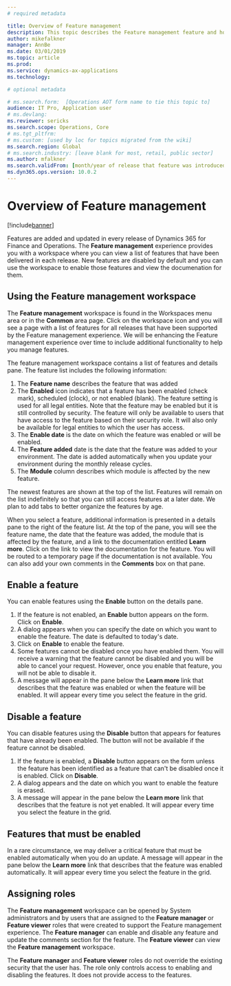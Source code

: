 ```yaml
---
# required metadata

title: Overview of Feature management
description: This topic describes the Feature management feature and how you can use it.
author: mikefalkner
manager: AnnBe
ms.date: 03/01/2019
ms.topic: article
ms.prod: 
ms.service: dynamics-ax-applications
ms.technology: 

# optional metadata

# ms.search.form:  [Operations AOT form name to tie this topic to]
audience: IT Pro, Application user
# ms.devlang: 
ms.reviewer: sericks
ms.search.scope: Operations, Core
# ms.tgt_pltfrm: 
# ms.custom: [used by loc for topics migrated from the wiki]
ms.search.region: Global 
# ms.search.industry: [leave blank for most, retail, public sector]
ms.author: mfalkner
ms.search.validFrom: [month/year of release that feature was introduced in, in format yyyy-mm-dd]
ms.dyn365.ops.version: 10.0.2
---
```


# Overview of Feature management

[!include[banner](../../includes/banner.md)]

Features are added and updated in every release of Dynamics 365 for Finance and Operations. The **Feature management** experience provides you with a workspace where you can view a list of features that have been delivered in each release. New features are disabled by default and you can use the workspace to enable those features and view the documenation for them.

## Using the Feature management workspace

The **Feature management** workspace is found in the Workspaces menu area or in the **Common** area page. Click on the workspace icon and you will see a page with a list of features for all releases that have been supported by the Feature management experience. We will be enhancing the Feature management experience over time to include additional functionality to help you manage features.

The feature management workspace contains a list of features and details pane. The feature list includes the following information:
1) The **Feature name** describes the feature that was added
2) The **Enabled** icon indicates that a feature has been enabled (check mark), scheduled (clock), or not enabled (blank). The feature setting is used for all legal entities. Note that the feature may be enabled but it is still controlled by security. The feature will only be available to users that have access to the feature based on their security role. It will also only be available for legal entities to which the user has access. 
3) The **Enable date** is the date on which the feature was enabled or will be enabled. 
4) The **Feature added** date is the date that the feature was added to your environment. The date is added automatically when you update your environment during the monthly release cycles. 
5) The **Module** column describes which module is affected by the new feature.

The newest features are shown at the top of the list. Features will remain on the list indefinitely so that you can still access features at a later date. We plan to add tabs to better organize the features by age.

When you select a feature, additional information is presented in a details pane to the right of the feature list. At the top of the pane, you will see the feature name, the date that the feature was added, the module that is affected by the feature, and a link to the documentation entitled **Learn more**. Click on the link to view the documentation for the feature. You will be routed to a temporary page if the documentation is not available. You can also add your own comments in the **Comments** box on that pane. 

## Enable a feature
You can enable features using the **Enable** button on the details pane.
1) If the feature is not enabled, an **Enable** button appears on the form. Click on **Enable**.
2) A dialog appears when you can specify the date on which you want to enable the feature. The date is defaulted to today's date.
3) Click on **Enable** to enable the feature.
4) Some features cannot be disabled once you have enabled them. You will receive a warning that the feature cannot be disabled and you will be able to cancel your request. However, once you enable that feature, you will not be able to disable it.
5) A message will appear in the pane below the **Learn more** link that describes that the feature was enabled or when the feature will be enabled. It will appear every time you select the feature in the grid. 

## Disable a feature
You can disable features using the **Disable** button that appears for features that have already been enabled. The button will not be available if the feature cannot be disabled. 
1) If the feature is enabled, a **Disable** button appears on the form unless the feature has been identified as a feature that can't be disabled once it is enabled. Click on **Disable**.
2) A dialog appears and the date on which you want to enable the feature is erased. 
3) A message will appear in the pane below the **Learn more** link that describes that the feature is not yet enabled. It will appear every time you select the feature in the grid. 

## Features that must be enabled
In a rare circumstance, we may deliver a critical feature that must be enabled automatically when you do an update. A message will appear in the pane below the **Learn more** link that describes that the feature was enabled automatically. It will appear every time you select the feature in the grid.  

## Assigning roles

The **Feature management** workspace can be opened by System administrators and by users that are assigned to the **Feature manager** or **Feature viewer** roles that were created to support the Feature management experience. The **Feature manager** can enable and disable any feature and update the comments section for the feature. The **Feature viewer** can view the **Feature management** workspace. 

The **Feature manager** and **Feature viewer** roles do not override the existing security that the user has. The role only controls access to enabling and disabling the features. It does not provide access to the features. 
